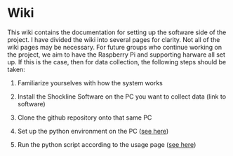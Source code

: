 # Wiki

This wiki contains the documentation for setting up the software side of the project. I have divided the wiki into several pages for clarity. Not all of the wiki pages may be necessary. For future groups who continue working on the project, we aim to have the Raspberry Pi and supporting harware all set up. If this is the case, then for data collection, the following steps should be taken:

1.  Familiarize yourselves with how the system works

2.  Install the Shockline Software on the PC you want to collect data (link to software)

3.  Clone the github repository onto that same PC

4.  Set up the python environment on the PC ([see here](/wiki/python_pc.md))

5.  Run the python script according to the usage page ([see here](/script/README.md))
